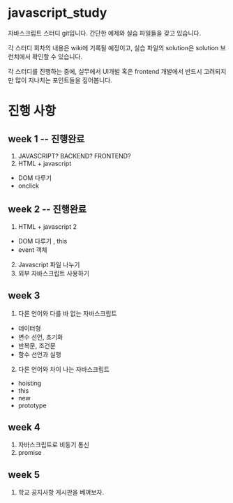 # javascript_study

자바스크립트 스터디 git입니다. 
간단한 예제와 실습 파일들을 갖고 있습니다. 

각 스터디 회차의 내용은 wiki에 기록될 예정이고,
실습 파일의 solution은 solution 브런치에서 확인할 수 있습니다. 

각 스터디를 진행하는 중에, 실무에서 UI개발 혹은 frontend 개발에서
반드시 고려되지만 많이 지나치는 포인트들을 짚어봅니다. 

# 진행 사항 
## week 1  -- 진행완료
1. JAVASCRIPT? BACKEND? FRONTEND? 
2. HTML + javascript
- DOM 다루기
- onclick

## week 2  -- 진행완료
1. HTML + javascript 2
- DOM 다루기 , this
- event 객체
2. Javascript 파일 나누기
3. 외부 자바스크립트 사용하기

## week 3
1. 다른 언어와 다를 바 없는 자바스크립트
- 데이터형 
- 변수 선언, 초기화
- 반복문, 조건문 
- 함수 선언과 실행 
2. 다른 언어와 차이 나는 자바스크립트
- hoisting
- this
- new
- prototype

## week 4
1. 자바스크립트로 비동기 통신
2. promise 

## week 5 
1. 학교 공지사항 게시판을 베껴보자.
